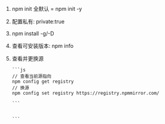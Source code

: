 1.  npm init 全默认 = npm init -y
2.  配置私有: private:true
3.  npm install -g/-D
4.  查看可安装版本: npm info
5.  查看并更换源

        ```js
        // 查看当前源指向
        npm config get registry
        // 换源
        npm config set registry https://registry.npmmirror.com/

        ```


        ```
